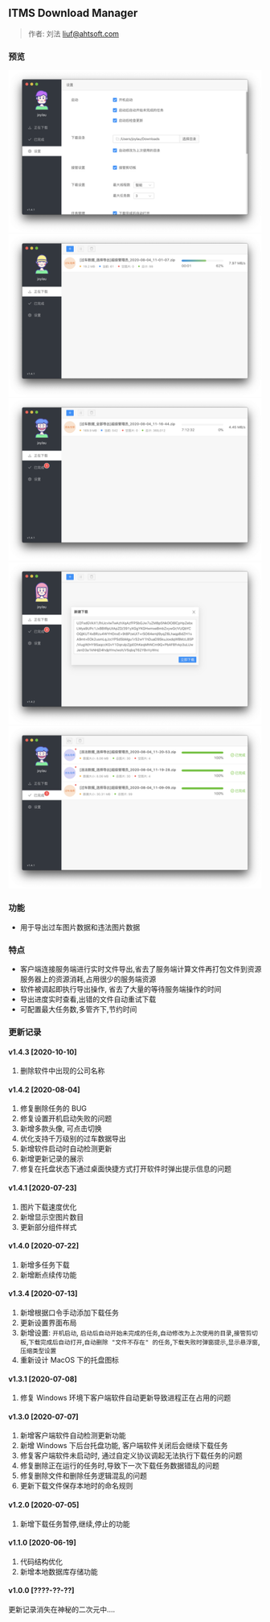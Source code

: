 ## ITMS Download Manager

> 作者: 刘法 <liuf@ahtsoft.com>


### 预览
![1](./static/assets/1.png)
![2](./static/assets/2.png)
![3](./static/assets/3.png)
![4](./static/assets/4.png)
![5](./static/assets/5.png)


### 功能
- 用于导出过车图片数据和违法图片数据

### 特点
- 客户端连接服务端进行实时文件导出,省去了服务端计算文件再打包文件到资源服务器上的资源消耗,占用很少的服务端资源
- 软件被调起即执行导出操作, 省去了大量的等待服务端操作的时间
- 导出进度实时查看,出错的文件自动重试下载
- 可配置最大任务数,多管齐下,节约时间

### 更新记录
#### v1.4.3 [2020-10-10]
1. 删除软件中出现的公司名称


#### v1.4.2 [2020-08-04]
1. 修复删除任务的 BUG
2. 修复设置开机启动失败的问题
3. 新增多款头像, 可点击切换
4. 优化支持千万级别的过车数据导出
5. 新增软件启动时自动检测更新
6. 新增更新记录的展示
7. 修复在托盘状态下通过桌面快捷方式打开软件时弹出提示信息的问题

#### v1.4.1 [2020-07-23]
1. 图片下载速度优化
2. 新增显示空图片数目
3. 更新部分组件样式

#### v1.4.0 [2020-07-22]
1. 新增多任务下载
2. 新增断点续传功能


#### v1.3.4 [2020-07-13]
1. 新增根据口令手动添加下载任务
2. 更新设置界面布局
3. 新增设置: `开机启动`, `启动后自动开始未完成的任务`,`自动修改为上次使用的目录`,`接管剪切板`,`下载完成后自动打开`,`自动删除 "文件不存在" 的任务`,`下载失败时弹窗提示`,`显示悬浮窗`,`压缩类型设置`
4. 重新设计 MacOS 下的托盘图标


#### v1.3.1 [2020-07-08]
1. 修复 Windows 环境下客户端软件自动更新导致进程正在占用的问题


#### v1.3.0 [2020-07-07]
1. 新增客户端软件自动检测更新功能
2. 新增 Windows 下后台托盘功能, 客户端软件关闭后会继续下载任务
3. 修复客户端软件未启动时, 通过自定义协议调起无法执行下载任务的问题
4. 修复删除正在运行的任务时,导致下一次下载任务数据错乱的问题
5. 修复删除文件和删除任务逻辑混乱的问题
6. 更新下载文件保存本地时的命名规则


#### v1.2.0 [2020-07-05]
1. 新增下载任务暂停,继续,停止的功能


#### v1.1.0 [2020-06-19]
1. 代码结构优化
2. 新增本地数据库存储功能


#### v1.0.0 [????-??-??]
更新记录消失在神秘的二次元中....